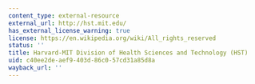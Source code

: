 ```yaml
---
content_type: external-resource
external_url: http://hst.mit.edu/
has_external_license_warning: true
license: https://en.wikipedia.org/wiki/All_rights_reserved
status: ''
title: Harvard-MIT Division of Health Sciences and Technology (HST)
uid: c40ee2de-aef9-403d-86c0-57cd31a85d8a
wayback_url: ''
---
```

